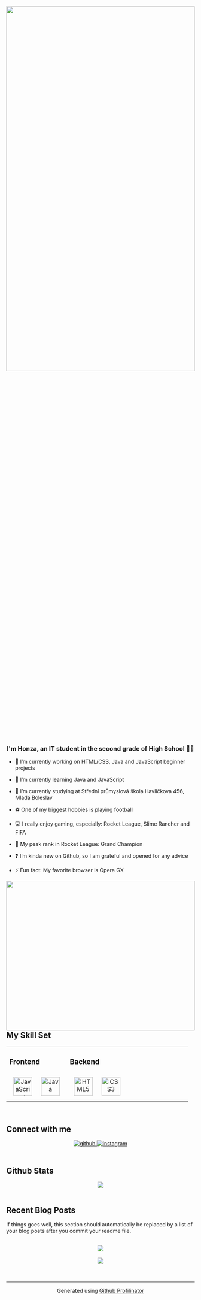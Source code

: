<div align="center">
<img src="https://i.kym-cdn.com/photos/images/facebook/000/546/151/1d9.jpg" align="center" width="100%" height="50%" />
</div>  
  

### <div align="center">I'm Honza, an IT student in the second grade of High School 👨‍💻 </div>  
  

- 🔭 I’m currently working on HTML/CSS, Java and JavaScript beginner projects  
  

- 🌱 I’m currently learning Java and JavaScript  
  

- 🏫 I’m currently studying at Střední průmyslová škola Havlíčkova 456, Mladá Boleslav  
  

- ⚽ One of my biggest hobbies is playing football  
  

- 💻 I really enjoy gaming, especially: Rocket League, Slime Rancher and FIFA  
  

- 🚗 My peak rank in Rocket League: Grand Champion  
  

- ❓ I’m kinda new on Github, so I am grateful and opened for any advice   
  

- ⚡ Fun fact: My favorite browser is Opera GX  
  

<img src="https://i.pinimg.com/originals/04/19/96/041996ef250fc8792af2dc2892d6617e.gif" align="left" height="400" width="100%" />  
  

<br/>  


## My Skill Set  
<table><tr><td valign="top" width="33%">



### Frontend  
<div align="center">  
<a href="https://www.javascript.com/" target="_blank"><img style="margin: 10px" src="https://profilinator.rishav.dev/skills-assets/javascript-original.svg" alt="JavaScript" height="50" /></a>  
<a href="https://www.java.com/" target="_blank"><img style="margin: 10px" src="https://profilinator.rishav.dev/skills-assets/java-original-wordmark.svg" alt="Java" height="50" /></a>  
</div>

</td><td valign="top" width="33%">



### Backend  
<div align="center">  
<a href="https://en.wikipedia.org/wiki/HTML5" target="_blank"><img style="margin: 10px" src="https://profilinator.rishav.dev/skills-assets/html5-original-wordmark.svg" alt="HTML5" height="50" /></a>  
<a href="https://www.w3schools.com/css/" target="_blank"><img style="margin: 10px" src="https://profilinator.rishav.dev/skills-assets/css3-original-wordmark.svg" alt="CSS3" height="50" /></a>  
</div>

</td><td valign="top" width="33%">



</td></tr></table>  

<br/>  


## Connect with me  
<div align="center">
<a href="https://github.com/HonzaJeMocDobrej" target="_blank">
<img src=https://img.shields.io/badge/github-%2324292e.svg?&style=for-the-badge&logo=github&logoColor=white alt=github style="margin-bottom: 5px;" />
</a>
<a href="https://instagram.com/_honza_fedor_" target="_blank">
<img src=https://img.shields.io/badge/instagram-%23000000.svg?&style=for-the-badge&logo=instagram&logoColor=white alt=instagram style="margin-bottom: 5px;" />
</a>  
</div>  
  

<br/>  


## Github Stats  
<div align="center"><img src="https://github-readme-stats.vercel.app/api?username=HonzaJeMocDobrej&show_icons=true&count_private=true&hide_border=true" align="center" /></div>  

<br/>  


## Recent Blog Posts  
<!-- BLOG-POST-LIST:START -->  
If things goes well, this section should automatically be replaced by a list of your blog posts after you commit your readme file. 
<!-- BLOG-POST-LIST:END -->  

<br/>  

<div align="center"><img src="https://spotify-github-profile.vercel.app/api/view?uid=oe83ne3h4k91r14gj1v9traax&cover_image=true&theme=default&show_offline=false" /></div>  

<br/>  

<div align="center">
<img src="https://komarev.com/ghpvc/?username=HonzaJeMocDobrej&&style=flat-square" align="center" />
</div>  
  

<br/>  

<div align="center"></div>
<br />

----
<div align="center">Generated using <a href="https://profilinator.rishav.dev/" target="_blank">Github Profilinator</a></div>
